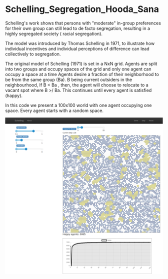 # Schelling_Segregation_Hooda_Sana

Schelling's work shows that persons with "moderate" in-group preferences for their own group can still lead to de facto segregation, resulting in a highly segregated society ( racial segregation).

The model was introduced by Thomas Schelling in 1971, to illustrate how individual incentives and individual perceptions of difference can lead collectively to segregation.

The original model of Schelling (1971) is set in a NxN grid. Agents are split into two groups and occupy spaces of the grid and only one agent can occupy a space at a time Agents desire a fraction of their neighborhood to be from the same group (Ba). B being current outsiders in the neighbourhood, If B < Ba , then, the agent will choose to relocate to a vacant spot where B >/ Ba. This continues until every agent is satisfied (happy). 

In this code we present a 100x100 world with one agent occupying one space. Every agent starts with a random space.

![alt text](https://github.com/MeghnaHooda/Schelling_Segregation_Hooda_Sana/blob/main/Screenshots/screencapture-127-0-0-1-8521-2021-11-02-10_34_39.png)

